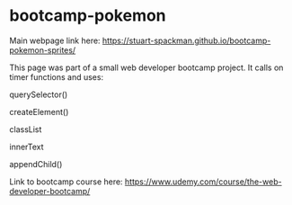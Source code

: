 # bootcamp-pokemon

Main webpage link here: https://stuart-spackman.github.io/bootcamp-pokemon-sprites/

This page was part of a small web developer bootcamp project. It calls on timer functions and uses:

querySelector()

createElement()

classList

innerText

appendChild()


Link to bootcamp course here: https://www.udemy.com/course/the-web-developer-bootcamp/